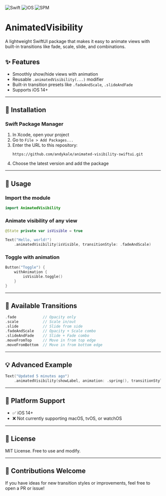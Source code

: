 ![Swift](https://img.shields.io/badge/Swift-5.7-orange)
![iOS](https://img.shields.io/badge/iOS-14%2B-blue)
![SPM](https://img.shields.io/badge/SPM-Compatible-brightgreen)

# AnimatedVisibility

A lightweight SwiftUI package that makes it easy to animate views with built-in transitions like fade, scale, slide, and combinations.

## ✨ Features
- Smoothly show/hide views with animation
- Reusable `.animatedVisibility(...)` modifier
- Built-in transition presets like `.fadeAndScale`, `.slideAndFade`
- Supports iOS 14+

---

## 🚀 Installation

### Swift Package Manager

1. In Xcode, open your project
2. Go to `File > Add Packages...`
3. Enter the URL to this repository:
   ```
   https://github.com/andykale/animated-visibility-swiftui.git
   ```
4. Choose the latest version and add the package

---

## 🧩 Usage

### Import the module
```swift
import AnimatedVisibility
```

### Animate visibility of any view
```swift
@State private var isVisible = true

Text("Hello, world!")
    .animatedVisibility(isVisible, transitionStyle: .fadeAndScale)
```

### Toggle with animation
```swift
Button("Toggle") {
    withAnimation {
        isVisible.toggle()
    }
}
```

---

## 🔄 Available Transitions

```swift
.fade            // Opacity only
.scale           // Scale in/out
.slide           // Slide from side
.fadeAndScale    // Opacity + Scale combo
.slideAndFade    // Slide + Fade combo
.moveFromTop     // Move in from top edge
.moveFromBottom  // Move in from bottom edge
```

---

## 💡 Advanced Example
```swift
Text("Updated 5 minutes ago")
    .animatedVisibility(showLabel, animation: .spring(), transitionStyle: .slideAndFade)
```

---

## 📱 Platform Support
- ✅ iOS 14+
- ❌ Not currently supporting macOS, tvOS, or watchOS

---

## 📄 License
MIT License. Free to use and modify.

---

## 🙌 Contributions Welcome
If you have ideas for new transition styles or improvements, feel free to open a PR or issue!
